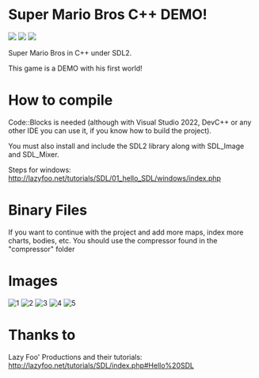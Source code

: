 # Super Mario Bros C++ DEMO!
<a target="_blank"><img src="https://img.shields.io/badge/Build%20for-Windows-43ca1f.svg"></img></a>
<a target="_blank"><img src="https://img.shields.io/badge/Made%20in-Code::Blocks-e92727.svg"></img></a>
<a target="_blank"><img src="https://img.shields.io/badge/License-GNU%20General%20Public%20License%20v3.0-e98227.svg"></img></a>

Super Mario Bros in C++ under SDL2. 

This game is a DEMO with his first world!

# How to compile
Code::Blocks is needed (although with Visual Studio 2022, DevC++ or any other IDE you can use it, if you know how to build the project).

You must also install and include the SDL2 library along with SDL_Image and SDL_Mixer.

Steps for windows: http://lazyfoo.net/tutorials/SDL/01_hello_SDL/windows/index.php

# Binary Files
If you want to continue with the project and add more maps, index more charts, bodies, etc. You should use the compressor found in the "compressor" folder

# Images
![1](https://user-images.githubusercontent.com/82490615/141695505-c4091ea2-2b91-4fbc-ba62-76629805a416.png)
![2](https://user-images.githubusercontent.com/82490615/141695507-634e1b71-1689-46c9-a115-a1b3a296bf1f.png)
![3](https://user-images.githubusercontent.com/82490615/141695508-89d8eff7-d2da-476b-a201-4bffda130b0d.png)
![4](https://user-images.githubusercontent.com/82490615/141695509-8497b065-7922-43ff-a677-7882b6235016.png)
![5](https://user-images.githubusercontent.com/82490615/141695510-dff6e64d-06d2-4f62-ae3e-f0c527268700.png)


# Thanks to
Lazy Foo' Productions and their tutorials: http://lazyfoo.net/tutorials/SDL/index.php#Hello%20SDL
